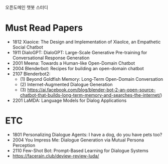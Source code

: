 오픈도메인 챗봇 스터디

# Must Read Papers
- 1812 Xiaoice: The Design and Implementation of XiaoIce, an Empathetic Social Chatbot
- 1911 DialoGPT: DialoGPT: Large-Scale Generative Pre-training for Conversational Response Generation
- 2001 Meena: Towards a Human-like Open-Domain Chatbot
- 2004 Blenderbot: Recipes for building an open-domain chatbot
- 2107 Blenderbot2: 
  - (1) Beyond Goldfish Memory: Long-Term Open-Domain Conversation
  - (2) Internet-Augmented Dialogue Generation
  - (3) https://ai.facebook.com/blog/blender-bot-2-an-open-source-chatbot-that-builds-long-term-memory-and-searches-the-internet/)
- 2201 LaMDA: Language Models for Dialog Applications

# ETC
- 1801 Personalizing Dialogue Agents: I have a dog, do you have pets too?
- 2004 You Impress Me: Dialogue Generation via Mutual Persona Perception
- 2110 Few-Shot Bot: Prompt-Based Learning for Dialogue Systems
- https://facerain.club/deview-review-luda/
